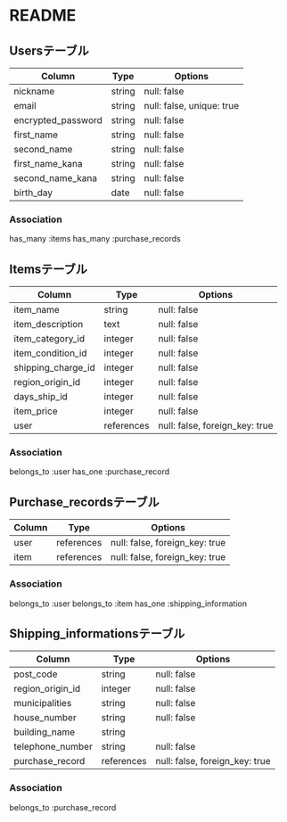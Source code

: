 # README

## Usersテーブル

| Column             | Type   | Options                   |
| ------------------ | ------ | ------------------------- |
| nickname           | string | null: false               |
| email              | string | null: false, unique: true |
| encrypted_password | string | null: false               |
| first_name         | string | null: false               |
| second_name        | string | null: false               |
| first_name_kana    | string | null: false               |
| second_name_kana   | string | null: false               |
| birth_day          | date   | null: false               |

### Association
has_many :items
has_many :purchase_records


## Itemsテーブル

| Column             | Type    | Options                           |
| ------------------ | ------- | --------------------------------- |
| item_name          | string  | null: false                       |
| item_description   | text    | null: false                       |
| item_category_id   | integer | null: false                       |
| item_condition_id  | integer | null: false                       |
| shipping_charge_id | integer | null: false                       |
| region_origin_id   | integer | null: false                       |
| days_ship_id       | integer | null: false                       |
| item_price         | integer | null: false                       |
| user               | references | null: false, foreign_key: true |

### Association
belongs_to :user
has_one :purchase_record


## Purchase_recordsテーブル

| Column | Type       | Options                        |
| ------ | ---------- | ------------------------------ |
| user   | references | null: false, foreign_key: true |
| item   | references | null: false, foreign_key: true |

### Association
belongs_to :user
belongs_to :item
has_one :shipping_information


## Shipping_informationsテーブル

| Column           | Type        | Options                        |
| ---------------- | ----------- | ------------------------------ |
| post_code        | string      | null: false                    |
| region_origin_id | integer     | null: false                    |
| municipalities   | string      | null: false                    |
| house_number     | string      | null: false                    |
| building_name    | string      |                                |
| telephone_number | string      | null: false                    |
| purchase_record  | references  | null: false, foreign_key: true |

### Association
belongs_to :purchase_record
